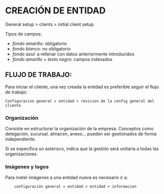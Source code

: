 CREACIÓN DE ENTIDAD
===================

General setup > clients > initial client setup

Tipos de campos:
* _fondo amarillo_: obligatorio
* _fondo blanco_: no obligatorio
* _fondo azul_: a rellenar con datos anteriormente introducidos
* _fondo amarillo + texto negro_: campos indexados

FLUJO DE TRABAJO:
-----------------
Para iniciar el cliente, una vez creada la entidad es preferible seguir el flujo 
de trabajo: 

	Configuracion general > entidad > revision de la config general del cliente

### Organización
Consiste en estructurar la organización de la empresa. Conceptos como delegación,
sucursal, almacen, anexo... pueden ser gestionados de forma independiente.

Si se especifica un asterisco, indica que la gestión será unitaria a todas las
organizaciones. 

### Imágenes y logos
Para meter imágenes a una entidad nueva es necesario ir a:
	
		configuración general > entidad > entidad > informacion
